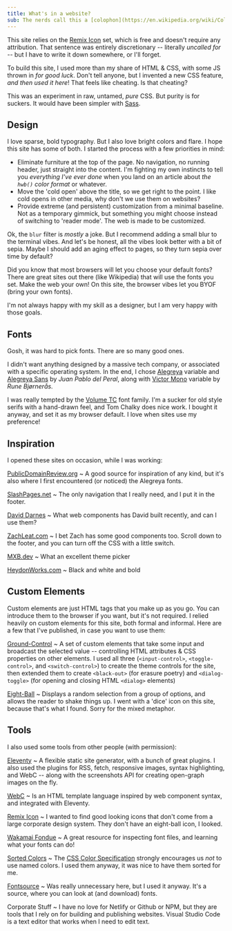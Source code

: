 ```yaml
---
title: What's in a website?
sub: The nerds call this a [colophon](https://en.wikipedia.org/wiki/Colophon_(publishing))
---
```


This site relies on the
[Remix Icon](https://remixicon.com) set,
which is free
and doesn't require any attribution.
That sentence was entirely discretionary --
literally _uncalled for_ --
but I have to write it down somewhere,
or I'll forget.

<!-- intro -->

To build this site,
I used more than my share of
<abbr>HTML</abbr> & <abbr>CSS</abbr>,
with some <abbr>JS</abbr> thrown in _for good luck_.
Don't tell anyone,
but I invented a new <abbr>CSS</abbr> feature,
_and then used it here_!
That feels like cheating. Is that cheating?

This was an experiment
in raw, untamed, _pure_ CSS.
But purity is for suckers.
It would have been simpler with [Sass](https://sass-lang.com).

## Design

I love sparse, bold typography.
But I also love bright colors and flare.
I hope this site has some of both.
I started the process
with a few priorities in mind:

- Eliminate furniture
  at the top of the page.
  No navigation, no running header,
  just straight into the content.
  I'm fighting my own instincts
  to tell you _everything I've ever done_
  when you land on an article
  about _the `hwb()` color format_ or whatever.
- Move the 'cold open' above the title,
  so we get right to the point.
  I like cold opens in other media,
  why don't we use them on websites?
- Provide extreme (and persistent)
  customization from a minimal baseline.
  Not as a temporary gimmick,
  but something you might choose
  instead of switching to 'reader mode'.
  The web is made to be customized.

Ok, the `blur` filter is _mostly_ a joke.
But I recommend adding a small blur
to the terminal vibes.
And let's be honest,
all the vibes look better
with a bit of sepia.
Maybe I should add an aging effect to pages,
so they turn sepia over time by default?

Did you know that most browsers will let you choose
your default fonts?
There are great sites out there
(like Wikipedia)
that will use the fonts you set.
Make the web your own!
On this site,
the browser vibes
let you <abbr>BYOF</abbr>
(bring your own fonts).

I'm not always happy
with my skill as a designer,
but I am very happy with those goals.

## Fonts

Gosh, it was hard to pick fonts.
There are so many good ones.

I didn't want anything
designed by a massive tech company,
or associated with a specific operating system.
In the end, I chose
[Alegreya](https://www.huertatipografica.com/en/fonts/alegreya-ht-pro)
variable and
[Alegreya Sans](https://www.huertatipografica.com/en/fonts/alegreya-sans-ht)
by _Juan Pablo del Peral_,
along with
[Victor Mono](https://rubjo.github.io/victor-mono/) variable
by _Rune Bjørnerås_.

I was really tempted by the
[Volume TC](https://tomchalky.com/product/volume-handcrafted-trio-font-family/)
font family.
I'm a sucker for old style serifs
with a hand-drawn feel,
and Tom Chalky does nice work.
I bought it anyway,
and set it as my browser default.
I love when sites use my preference!

## Inspiration

I opened these sites on occasion,
while I was working:

[PublicDomainReview.org](https://publicdomainreview.org)
~ A good source for inspiration of any kind,
  but it's also where I first encountered
  (or noticed) the Alegreya fonts.

[SlashPages.net](https://slashpages.net)
~ The only navigation that I really need,
  and I put it in the footer.

[David Darnes](https://darn.es)
~ What web components has David built recently,
  and can I use them?

[ZachLeat.com](https://www.zachleat.com/)
~ I bet Zach has some good components too.
  Scroll down to the footer,
  and you can turn off the <abbr>CSS</abbr>
  with a little switch.

[MXB.dev](https://mxb.dev)
~ What an excellent theme picker

[HeydonWorks.com](https://heydonworks.com)
~ Black and white and bold

## Custom Elements

Custom elements are just <abbr>HTML</abbr> tags
that you make up as you go.
You can introduce them to the browser if you want,
but it's not required.
I relied heavily on custom elements
for this site,
both formal and informal.
Here are a few that I've published,
in case you want to use them:

[Ground-Control](https://github.com/mirisuzanne/ground-control)
~ A set of custom elements
  that take some input
  and broadcast the selected value --
  controlling <abbr>HTML</abbr> attributes
  & <abbr>CSS</abbr> properties on other elements.
  I used all three
  (`<input-control>`, `<toggle-control>`, and `<switch-control>`)
  to create the theme controls for the site,
  then extended them to create
  `<black-out>` (for erasure poetry)
  and `<dialog-toggle>`
  (for opening and closing <abbr>HTML</abbr> `<dialog>` elements)

[Eight-Ball](https://github.com/mirisuzanne/eight-ball)
~ Displays a random selection
  from a group of options,
  and allows the reader to shake things up.
  I went with a 'dice' icon on this site,
  because that's what I found.
  Sorry for the mixed metaphor.

## Tools

I also used some tools from other people
(with permission):

[Eleventy](https://www.11ty.dev/)
~ A flexible static site generator,
  with a bunch of great plugins.
  I also used the plugins for RSS,
  fetch,
  responsive images,
  syntax highlighting,
  and WebC --
  along with the screenshots API
  for creating open-graph images on the fly.

[WebC](https://www.11ty.dev/docs/languages/webc/)
~ Is an <abbr>HTML</abbr> template language
  inspired by web component syntax,
  and integrated with Eleventy.

[Remix Icon](https://remixicon.com)
~ I wanted to find good looking icons
  that don't come from a large corporate design system.
  They don't have an eight-ball icon,
  I looked.

[Wakamai Fondue](https://wakamaifondue.com)
~ A great resource for inspecting font files,
  and learning what your fonts can do!

[Sorted Colors](https://enes.in/sorted-colors/)
~ The [CSS Color Specification](https://www.w3.org/TR/css-color/#named-colors)
  strongly encourages us _not_ to use named colors.
  I used them anyway,
  it was nice to have them sorted for me.

[Fontsource](https://fontsource.org/)
~ Was really unnecessary here,
  but I used it anyway.
  It's a source, where you can look at
  (and download) fonts.

Corporate Stuff
~ I have no love for
  Netlify or Github or <abbr>NPM</abbr>,
  but they are tools that I rely on
  for building and publishing websites.
  Visual Studio Code is a text editor
  that works when I need to edit text.

